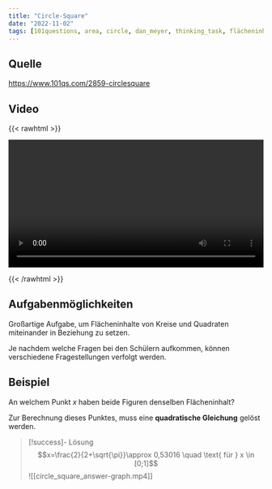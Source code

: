 ```yaml
---
title: "Circle-Square"
date: "2022-11-02"
tags: [101questions, area, circle, dan_meyer, thinking_task, flächeninhalt, kreis, math, quadrat, square, twitter, graph, schnittpunkt, intersection, parabel, parabola, quadratische_gleichung, quadratic]
---
```

## Quelle
https://www.101qs.com/2859-circlesquare

## Video 
{{< rawhtml >}} 

<video width=100% controls autoplay>
    <source src="images/circlesquare.mp4" type="video/mp4"> 
</video>

{{< /rawhtml >}}


## Aufgabenmöglichkeiten
Großartige Aufgabe, um Flächeninhalte von Kreise und Quadraten miteinander in Beziehung zu setzen. 

Je nachdem welche Fragen bei den Schülern aufkommen, können verschiedene Fragestellungen verfolgt werden.

## Beispiel
An welchem Punkt $x$ haben beide Figuren denselben Flächeninhalt?

Zur Berechnung dieses Punktes, muss eine **quadratische Gleichung** gelöst werden.

> [!success]- Lösung
> $$x=\frac{2}{2+\sqrt{\pi}}\approx 0,53016 \quad \text{ für } x \in [0;1]$$
> ![[circle_square_answer-graph.mp4]] 